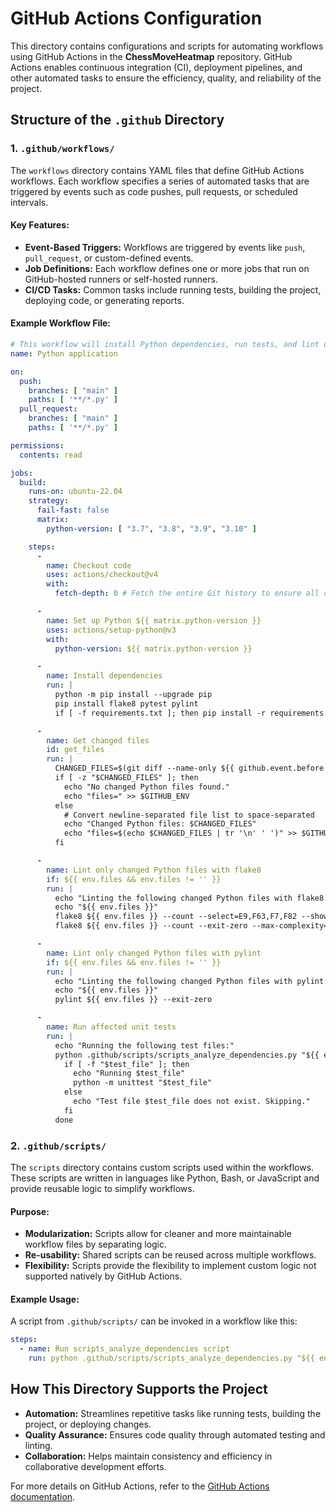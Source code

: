 # GitHub Actions Configuration

This directory contains configurations and scripts for automating workflows using GitHub Actions in the 
**ChessMoveHeatmap** repository. GitHub Actions enables continuous integration (CI), deployment pipelines, 
and other automated tasks to ensure the efficiency, quality, and reliability of the project.

## Structure of the `.github` Directory

### 1. `.github/workflows/`
The `workflows` directory contains YAML files that define GitHub Actions workflows. Each workflow specifies a series of 
automated tasks that are triggered by events such as code pushes, pull requests, or scheduled intervals.

#### Key Features:
- **Event-Based Triggers:** Workflows are triggered by events like `push`, `pull_request`, or custom-defined events.
- **Job Definitions:** Each workflow defines one or more jobs that run on GitHub-hosted runners or self-hosted runners.
- **CI/CD Tasks:** Common tasks include running tests, building the project, deploying code, or generating reports.

#### Example Workflow File:
```yaml
# This workflow will install Python dependencies, run tests, and lint only changed Python files.
name: Python application

on:
  push:
    branches: [ "main" ]
    paths: [ '**/*.py' ]
  pull_request:
    branches: [ "main" ]
    paths: [ '**/*.py' ]

permissions:
  contents: read

jobs:
  build:
    runs-on: ubuntu-22.04
    strategy:
      fail-fast: false
      matrix:
        python-version: [ "3.7", "3.8", "3.9", "3.10" ]

    steps:
      -
        name: Checkout code
        uses: actions/checkout@v4
        with:
          fetch-depth: 0 # Fetch the entire Git history to ensure all commits are available

      -
        name: Set up Python ${{ matrix.python-version }}
        uses: actions/setup-python@v3
        with:
          python-version: ${{ matrix.python-version }}

      -
        name: Install dependencies
        run: |
          python -m pip install --upgrade pip
          pip install flake8 pytest pylint
          if [ -f requirements.txt ]; then pip install -r requirements.txt; fi

      -
        name: Get changed files
        id: get_files
        run: |
          CHANGED_FILES=$(git diff --name-only ${{ github.event.before }} ${{ github.event.after }} | grep '\.py$' || echo "")
          if [ -z "$CHANGED_FILES" ]; then
            echo "No changed Python files found."
            echo "files=" >> $GITHUB_ENV
          else
            # Convert newline-separated file list to space-separated
            echo "Changed Python files: $CHANGED_FILES"
            echo "files=$(echo $CHANGED_FILES | tr '\n' ' ')" >> $GITHUB_ENV
          fi

      -
        name: Lint only changed Python files with flake8
        if: ${{ env.files && env.files != '' }}
        run: |
          echo "Linting the following changed Python files with flake8:"
          echo "${{ env.files }}"
          flake8 ${{ env.files }} --count --select=E9,F63,F7,F82 --show-source --statistics
          flake8 ${{ env.files }} --count --exit-zero --max-complexity=10 --max-line-length=127 --statistics

      -
        name: Lint only changed Python files with pylint
        if: ${{ env.files && env.files != '' }}
        run: |
          echo "Linting the following changed Python files with pylint:"
          echo "${{ env.files }}"
          pylint ${{ env.files }} --exit-zero

      -
        name: Run affected unit tests
        run: |
          echo "Running the following test files:"
          python .github/scripts/scripts_analyze_dependencies.py "${{ env.files }}" | while read test_file; do
            if [ -f "$test_file" ]; then
              echo "Running $test_file"
              python -m unittest "$test_file"
            else
              echo "Test file $test_file does not exist. Skipping."
            fi
          done
```

### 2. `.github/scripts/`
The `scripts` directory contains custom scripts used within the workflows. These scripts are written in languages like 
Python, Bash, or JavaScript and provide reusable logic to simplify workflows.

#### Purpose:
- **Modularization:** Scripts allow for cleaner and more maintainable workflow files by separating logic.
- **Re-usability:** Shared scripts can be reused across multiple workflows.
- **Flexibility:** Scripts provide the flexibility to implement custom logic not supported natively by GitHub Actions.

#### Example Usage:
A script from `.github/scripts/` can be invoked in a workflow like this:
```yaml
steps:
  - name: Run scripts_analyze_dependencies script
    run: python .github/scripts/scripts_analyze_dependencies.py "${{ env.files }}"
```

## How This Directory Supports the Project
- **Automation:** Streamlines repetitive tasks like running tests, building the project, or deploying changes.
- **Quality Assurance:** Ensures code quality through automated testing and linting.
- **Collaboration:** Helps maintain consistency and efficiency in collaborative development efforts.

For more details on GitHub Actions, refer to the [GitHub Actions documentation](https://docs.github.com/en/actions).